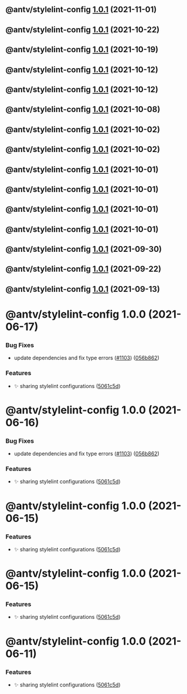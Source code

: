 ## @antv/stylelint-config [1.0.1](https://github.com/antvis/x6/compare/@antv/stylelint-config@1.0.0...@antv/stylelint-config@1.0.1) (2021-11-01)

## @antv/stylelint-config [1.0.1](https://github.com/antvis/x6/compare/@antv/stylelint-config@1.0.0...@antv/stylelint-config@1.0.1) (2021-10-22)

## @antv/stylelint-config [1.0.1](https://github.com/antvis/x6/compare/@antv/stylelint-config@1.0.0...@antv/stylelint-config@1.0.1) (2021-10-19)

## @antv/stylelint-config [1.0.1](https://github.com/antvis/x6/compare/@antv/stylelint-config@1.0.0...@antv/stylelint-config@1.0.1) (2021-10-12)

## @antv/stylelint-config [1.0.1](https://github.com/antvis/x6/compare/@antv/stylelint-config@1.0.0...@antv/stylelint-config@1.0.1) (2021-10-12)

## @antv/stylelint-config [1.0.1](https://github.com/antvis/x6/compare/@antv/stylelint-config@1.0.0...@antv/stylelint-config@1.0.1) (2021-10-08)

## @antv/stylelint-config [1.0.1](https://github.com/antvis/x6/compare/@antv/stylelint-config@1.0.0...@antv/stylelint-config@1.0.1) (2021-10-02)

## @antv/stylelint-config [1.0.1](https://github.com/antvis/x6/compare/@antv/stylelint-config@1.0.0...@antv/stylelint-config@1.0.1) (2021-10-02)

## @antv/stylelint-config [1.0.1](https://github.com/antvis/x6/compare/@antv/stylelint-config@1.0.0...@antv/stylelint-config@1.0.1) (2021-10-01)

## @antv/stylelint-config [1.0.1](https://github.com/antvis/x6/compare/@antv/stylelint-config@1.0.0...@antv/stylelint-config@1.0.1) (2021-10-01)

## @antv/stylelint-config [1.0.1](https://github.com/antvis/x6/compare/@antv/stylelint-config@1.0.0...@antv/stylelint-config@1.0.1) (2021-10-01)

## @antv/stylelint-config [1.0.1](https://github.com/antvis/x6/compare/@antv/stylelint-config@1.0.0...@antv/stylelint-config@1.0.1) (2021-10-01)

## @antv/stylelint-config [1.0.1](https://github.com/antvis/x6/compare/@antv/stylelint-config@1.0.0...@antv/stylelint-config@1.0.1) (2021-09-30)

## @antv/stylelint-config [1.0.1](https://github.com/antvis/x6/compare/@antv/stylelint-config@1.0.0...@antv/stylelint-config@1.0.1) (2021-09-22)

## @antv/stylelint-config [1.0.1](https://github.com/antvis/x6/compare/@antv/stylelint-config@1.0.0...@antv/stylelint-config@1.0.1) (2021-09-13)

# @antv/stylelint-config 1.0.0 (2021-06-17)


### Bug Fixes

* update dependencies and fix type errors ([#1103](https://github.com/antvis/x6/issues/1103)) ([056b862](https://github.com/antvis/x6/commit/056b862b4efe7dbdc559cac7194c2453996acc07))


### Features

* ✨ sharing stylelint configurations ([5061c5d](https://github.com/antvis/x6/commit/5061c5ddf875f43578e8f0f81801151f80c51ee9))

# @antv/stylelint-config 1.0.0 (2021-06-16)


### Bug Fixes

* update dependencies and fix type errors ([#1103](https://github.com/antvis/x6/issues/1103)) ([056b862](https://github.com/antvis/x6/commit/056b862b4efe7dbdc559cac7194c2453996acc07))


### Features

* ✨ sharing stylelint configurations ([5061c5d](https://github.com/antvis/x6/commit/5061c5ddf875f43578e8f0f81801151f80c51ee9))

# @antv/stylelint-config 1.0.0 (2021-06-15)


### Features

* ✨ sharing stylelint configurations ([5061c5d](https://github.com/antvis/x6/commit/5061c5ddf875f43578e8f0f81801151f80c51ee9))

# @antv/stylelint-config 1.0.0 (2021-06-15)


### Features

* ✨ sharing stylelint configurations ([5061c5d](https://github.com/antvis/x6/commit/5061c5ddf875f43578e8f0f81801151f80c51ee9))

# @antv/stylelint-config 1.0.0 (2021-06-11)


### Features

* ✨ sharing stylelint configurations ([5061c5d](https://github.com/antvis/x6/commit/5061c5ddf875f43578e8f0f81801151f80c51ee9))
